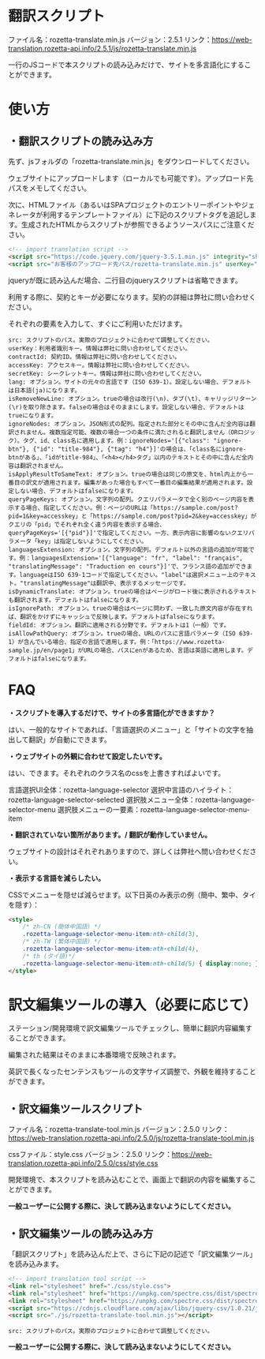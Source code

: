 # 翻訳スクリプト

ファイル名：rozetta-translate.min.js
バージョン：2.5.1
リンク：https://web-translation.rozetta-api.info/2.5.1/js/rozetta-translate.min.js

一行のJSコードで本スクリプトの読み込みだけで、サイトを多言語化にすることができます。


# 使い方

## ・翻訳スクリプトの読み込み方

先ず、jsフォルダの「rozetta-translate.min.js」をダウンロードしてください。

ウェブサイトにアップロードします（ローカルでも可能です）。アップロード先パスをメモしてください。

次に、HTMLファイル（あるいはSPAプロジェクトのエントリーポイントやジェネレータが利用するテンプレートファイル）に下記のスクリプトタグを追記します。生成されたHTMLからスクリプトが参照できるようソースパスにご注意ください。

```html
<!-- import translation script -->
<script src="https://code.jquery.com/jquery-3.5.1.min.js" integrity="sha256-9/aliU8dGd2tb6OSsuzixeV4y/faTqgFtohetphbbj0=" crossorigin="anonymous" data-no-defer=""></script>
<script src="お客様のアップロード先パス/rozetta-translate.min.js" userKey="お客様のユーザーキー" lang="ja" contractId="お客様の契約ID" accessKey="お客様のアクセスキー" secretKey="お客様のシークレットキー"></script>
```

jqueryが既に読み込んだ場合、二行目のjqueryスクリプトは省略できます。

利用する際に、契約とキーが必要になります。契約の詳細は弊社に問い合わせください。

それぞれの要素を入力して、すぐにご利用いただけます。


    src: スクリプトのパス。実際のプロジェクトに合わせて調整してください。
    userKey：利用者識別キー。情報は弊社に問い合わせしてください。
    contractId: 契約ID。情報は弊社に問い合わせしてください。
    accessKey: アクセスキー。情報は弊社に問い合わせしてください。
    secretKey: シークレットキー。情報は弊社に問い合わせしてください。
    lang: オプション。サイトの元々の言語です（ISO 639-1）。設定しない場合、デフォルトは日本語(ja)になります。
    isRemoveNewLine: オプション。trueの場合は改行(\n)、タブ(\t)、キャリッジリターン(\r)を取り除きます。falseの場合はそのままにします。設定しない場合、デフォルトはtrueになります。
    ignoreNodes: オプション。JSON形式の配列。指定された部分とその中に含んだ全内容は翻訳されません。複数指定可能、複数の場合一つの条件に満たされると翻訳しません（ORロジック）。タグ、id、class名に適用します。例：ignoreNodes='[{"class": "ignore-btn"}, {"id": "title-984"}, {"tag": "h4"}]'の場合は、「class名にignore-btnがある」、「idがtitle-984」、「<h4></h4>タグ」以内のテキストとその中に含んだ全内容は翻訳されません。
    isApplyResultToSameText: オプション。trueの場合は同じの原文を、html内上から一番目の訳文が適用されます。編集があった場合もすべて一番目の編集結果が適用されます。設定しない場合、デフォルトはfalseになります。
    queryPageKeys: オプション。文字列の配列。クエリパラメータで全く別のページ内容を表示する場合、指定してください。例：ページのURLは「https://sample.com/post?pid=1&key=accesskey」と「https://sample.com/post?pid=2&key=accesskey」がクエリの「pid」でそれぞれ全く違う内容を表示する場合、queryPageKeys='[{"pid"}]'で指定してください。一方、表示内容に影響のないクエリパラメータ「key」は指定しないようにしてください。
    languagesExtension: オプション。文字列の配列。デフォルト以外の言語の追加が可能です。例：languagesExtension='[{"language": "fr", "label": "français", "translatingMessage": "Traduction en cours"}]'で、フランス語の追加ができます。languageはISO 639-1コードで指定してください。"label"は選択メニュー上のテキスト。"translatingMessage"は翻訳中、表示するメッセージです。
    isDynamicTranslate: オプション。trueの場合はページがロード後に表示されるテキストも翻訳されます。デフォルトはfalseになります。
    isIgnorePath: オプション。trueの場合はページに問わず、一致した原文内容が存在すれば、翻訳をかけずにキャッシュで反映します。デフォルトはfalseになります。
    fieldId: オプション。翻訳に適用される分野です。デフォルトは1（一般）です。
    isAllowPathQuery: オプション。trueの場合、URLのパスに言語パラメータ（ISO 639-1）が含んでいる場合、指定の言語で適用します。例：「https://www.rozetta-sample.jp/en/page1」がURLの場合、パスにenがあるため、言語は英語に適用します。デフォルトはfalseになります。


# FAQ

**・スクリプトを導入するだけで、サイトの多言語化ができますか？**

はい、一般的なサイトであれば、「言語選択のメニュー」と「サイトの文字を抽出して翻訳」が自動にできます。


**・ウェブサイトの外観に合わせて設定したいです。**

はい、できます。それぞれのクラス名のcssを上書きすればよいです。

言語選択UI全体：rozetta-language-selector
選択中言語のハイライト：rozetta-language-selector-selected
選択肢メニュー全体：rozetta-language-selector-menu
選択肢メニューの一要素：rozetta-language-selector-menu-item


**・翻訳されていない箇所があります。/ 翻訳が動作していません。**

ウェブサイトの設計はそれぞれありますので、詳しくは弊社へ問い合わせください。


**・表示する言語を減らしたい。**

CSSでメニューを隠せば減らせます。以下日英のみ表示の例（簡中、繁中、タイを隠す）：
```html
<style>
    /* zh-CN (簡体中国語) */
    .rozetta-language-selector-menu-item:nth-child(3),
    /* zh-TW (繁体中国語) */
    .rozetta-language-selector-menu-item:nth-child(4),
    /* th (タイ語)*/
    .rozetta-language-selector-menu-item:nth-child(5) { display:none; }
</style>
```



# 訳文編集ツールの導入（必要に応じて）

ステーション/開発環境で訳文編集ツールでチェックし、簡単に翻訳内容編集することができます。

編集された結果はそのままに本番環境で反映されます。

英訳で長くなったセンテンスもツールの文字サイズ調整で、外観を維持することができます。

## ・訳文編集ツールスクリプト

ファイル名：rozetta-translate-tool.min.js
バージョン：2.5.0
リンク：https://web-translation.rozetta-api.info/2.5.0/js/rozetta-translate-tool.min.js

cssファイル：style.css
バージョン：2.5.0
リンク：https://web-translation.rozetta-api.info/2.5.0/css/style.css

開発環境で、本スクリプトを読み込むことで、画面上で翻訳の内容を編集することができます。


**一般ユーザーに公開する際に、決して読み込まないようにしてください。**

## ・訳文編集ツールの読み込み方

「翻訳スクリプト」を読み込んだ上で、さらに下記の記述で「訳文編集ツール」を読み込みます。

```html
<!-- import translation tool script -->
<link rel="stylesheet" href="./css/style.css">
<link rel="stylesheet" href="https://unpkg.com/spectre.css/dist/spectre-exp.min.css">
<link rel="stylesheet" href="https://unpkg.com/spectre.css/dist/spectre-icons.min.css">
<script src="https://cdnjs.cloudflare.com/ajax/libs/jquery-csv/1.0.21/jquery.csv.min.js" integrity="sha512-Y8iWYJDo6HiTo5xtml1g4QqHtl/PO1w+dmUpQfQSOTqKNsMhExfyPN2ncNAe9JuJUSKzwK/b6oaNPop4MXzkwg==" crossorigin="anonymous" referrerpolicy="no-referrer"></script>
<script src="./js/rozetta-translate-tool.min.js"></script>
```

    src: スクリプトのパス。実際のプロジェクトに合わせて調整してください。

**一般ユーザーに公開する際に、決して読み込まないようにしてください。**

